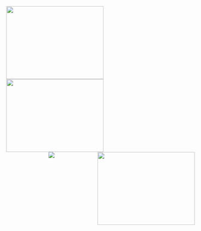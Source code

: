 <div>
<img height="195px" align="left" width="260px" src="https://github-readme-stats.vercel.app/api?username=jkingfirst&show_icons=true&theme=radical" /><img height="195px" width="260px" align="center" src="https://github-readme-streak-stats.herokuapp.com/?user=jkingfirst&theme=dark" /><img height="195px" align="right" width="260px" src="https://github-readme-stats.vercel.app/api/top-langs/?username=jkingfirst&layout=compact&hide_title=true&hide_border=true&langs_count=6&text_color=23ecd5&icon_color=fff&bg_color=000&theme=graywhite" /> 
</div>

<div align="center"> <img src="https://activity-graph.herokuapp.com/graph?username=jkingfirst&theme=xcode" /> </div>
